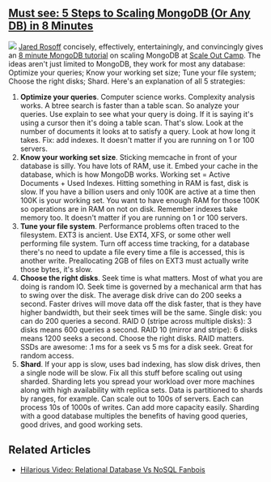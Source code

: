 ## [Must see: 5 Steps to Scaling MongoDB (Or Any DB) in 8 Minutes](http://highscalability.com/blog/2011/9/13/must-see-5-steps-to-scaling-mongodb-or-any-db-in-8-minutes.html)

![](http://farm7.static.flickr.com/6204/6096403479_68626bb1ac_m.jpg) [Jared Rosoff](http://jaredrosoff.com/) concisely, effectively, entertainingly, and convincingly gives an [8 minute MongoDB tutorial](http://www.youtube.com/watch?v=lnY8D3TL_tM) on scaling MongoDB at [Scale Out Camp](http://www.scaleoutcamp.org). The ideas aren't just limited to MongoDB, they work for most any database: Optimize your queries; Know your working set size; Tune your file system; Choose the right disks; Shard. Here's an explanation of all 5 strategies:

1.  **Optimize your queries**. Computer science works. Complexity analysis works. A btree search is faster than a table scan. So analyze your queries. Use explain to see what your query is doing. If it is saying it's using a cursor then it's doing a table scan. That's slow. Look at the number of documents it looks at to satisfy a query. Look at how long it takes. Fix: add indexes. It doesn't matter if you are running on 1 or 100 servers.
2.  **Know your working set size**. Sticking memcache in front of your database is silly. You have lots of RAM, use it. Embed your cache in the database, which is how MongoDB works. Working set = Active Documents + Used Indexes. Hitting something in RAM is fast, disk is slow. If you have a billion users and only 100K are active at a time then 100K is your working set. You want to have enough RAM for those 100K so operations are in RAM on not on disk. Remember indexes take memory too. It doesn't matter if you are running on 1 or 100 servers.
3.  **Tune your file system**. Performance problems often traced to the filesystem. EXT3 is ancient. Use EXT4, XFS, or some other well performing file system. Turn off access time tracking, for a database there's no need to update a file every time a file is accessed, this is another write. Preallocating 2GB of files on EXT3 must actually write those bytes, it's slow.
4.  **Choose the right disks**. Seek time is what matters. Most of what you are doing is random IO. Seek time is governed by a mechanical arm that has to swing over the disk. The average disk drive can do 200 seeks a second. Faster drives will move data off the disk faster, that is they have higher bandwidth, but their seek times will be the same. Single disk: you can do 200 queries a second. RAID 0 (stripe across multiple disks): 3 disks means 600 queries a second. RAID 10 (mirror and stripe): 6 disks means 1200 seeks a second. Choose the right disks. RAID matters. SSDs are awesome: .1 ms for a seek vs 5 ms for a disk seek. Great for random access.
5.  **Shard**. If your app is slow, uses bad indexing, has slow disk drives, then a single node will be slow. Fix all this stuff before scaling out using sharded. Sharding lets you spread your workload over more machines along with high availability with replica sets. Data is partitioned to shards by ranges, for example. Can scale out to 100s of servers. Each can process 10s of 1000s of writes. Can add more capacity easily. Sharding with a good database multiples the benefits of having good queries, good drives, and good working sets. 

## Related Articles

*   [Hilarious Video: Relational Database Vs NoSQL Fanbois](http://highscalability.com/blog/2010/9/5/hilarious-video-relational-database-vs-nosql-fanbois.html)